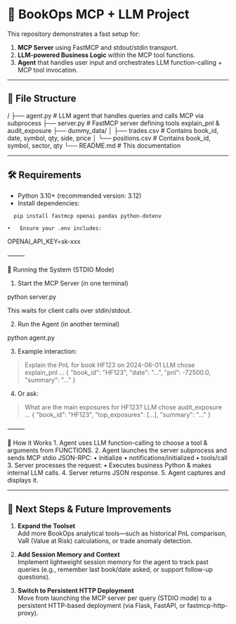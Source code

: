 # 📘 BookOps MCP + LLM Project

This repository demonstrates a fast setup for:

1. **MCP Server** using FastMCP and stdout/stdin transport.
2. **LLM-powered Business Logic** within the MCP tool functions.
3. **Agent** that handles user input and orchestrates LLM function-calling + MCP tool invocation.

---

## 📁 File Structure

/
├── agent.py             # LLM agent that handles queries and calls MCP via subprocess
├── server.py            # FastMCP server defining tools explain_pnl & audit_exposure
├── dummy_data/
│   ├── trades.csv       # Contains book_id, date, symbol, qty, side, price
│   └── positions.csv    # Contains book_id, symbol, sector, qty
└── README.md            # This documentation

---

## 🛠️ Requirements

- Python 3.10+ (recommended version: 3.12)
- Install dependencies:
```bash
  pip install fastmcp openai pandas python-dotenv
```
	•	Ensure your .env includes:

OPENAI_API_KEY=sk-xxx



⸻

🚀 Running the System (STDIO Mode)

1. Start the MCP Server (in one terminal)

python server.py

This waits for client calls over stdin/stdout.

2. Run the Agent (in another terminal)

python agent.py

3. Example interaction:

> Explain the PnL for book HF123 on 2024-06-01
LLM chose explain_pnl …
{ "book_id": "HF123", "date": "...", "pnl": -72500.0, "summary": "…" }

4. Or ask:

> What are the main exposures for HF123?
LLM chose audit_exposure …
{ "book_id": "HF123", "top_exposures": [...], "summary": "..." }


⸻

🔄 How it Works
	1.	Agent uses LLM function-calling to choose a tool & arguments from FUNCTIONS.
	2.	Agent launches the server subprocess and sends MCP stdio JSON-RPC:
	•	initialize
	•	notifications/initialized
	•	tools/call
	3.	Server processes the request:
	•	Executes business Python & makes internal LLM calls.
	4.	Server returns JSON response.
	5.	Agent captures and displays it.

---

## 🚧 Next Steps & Future Improvements

1. **Expand the Toolset**  
   Add more BookOps analytical tools—such as historical PnL comparison, VaR (Value at Risk) calculations, or trade anomaly detection. 

2. **Add Session Memory and Context**  
   Implement lightweight session memory for the agent to track past queries (e.g., remember last book/date asked, or support follow-up questions). 

3. **Switch to Persistent HTTP Deployment**  
   Move from launching the MCP server per query (STDIO mode) to a persistent HTTP-based deployment (via Flask, FastAPI, or fastmcp-http-proxy). 